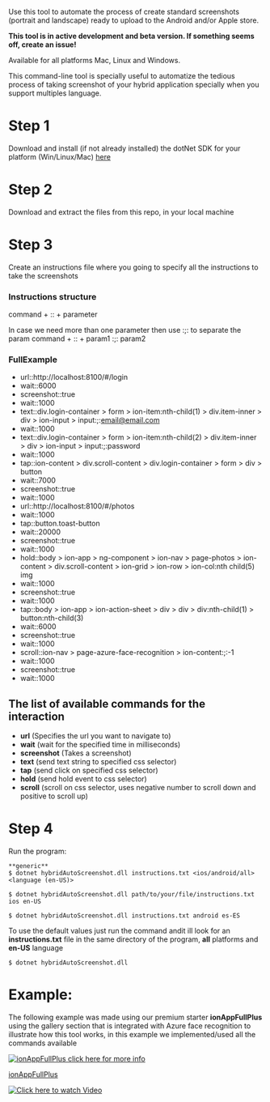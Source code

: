 Use this tool to automate the process of create standard screenshots (portrait and landscape) ready to upload to the Android and/or Apple store.

**This tool is in active development and beta version. If something seems off, create an issue!**

Available for all platforms Mac, Linux and Windows.

This command-line tool is specially useful to automatize the tedious process of taking screenshot of your hybrid application specially when you support multiples language.

# Step 1
Download and install (if not already installed) the dotNet SDK for your platform (Win/Linux/Mac) [here](https://dotnet.microsoft.com/learn/dotnet/hello-world-tutorial)

# Step 2 
Download and extract the files from this repo, in your local machine

# Step 3
Create an instructions file where you going to specify all the instructions to take the screenshots

### Instructions structure
command + :: + parameter

In case we need more than one parameter then use :;: to separate the param 
command + :: + param1 :;: param2

### FullExample

- url::http://localhost:8100/#/login
- wait::6000
- screenshot::true
- wait::1000
- text::div.login-container > form > ion-item:nth-child(1) > div.item-inner > div > ion-input > input:;:email@email.com
- wait::1000
- text::div.login-container > form > ion-item:nth-child(2) > div.item-inner > div > ion-input > input:;:password
- wait::1000
- tap::ion-content > div.scroll-content > div.login-container > form > div > button
- wait::7000
- screenshot::true
- wait::1000
- url::http://localhost:8100/#/photos
- wait::1000
- tap::button.toast-button
- wait::20000
- screenshot::true
- wait::1000
- hold::body > ion-app > ng-component > ion-nav > page-photos > ion-content > div.scroll-content > ion-grid > ion-row > ion-col:nth child(5) img
- wait::1000
- screenshot::true
- wait::1000
- tap::body > ion-app > ion-action-sheet > div > div > div:nth-child(1) > button:nth-child(3)
- wait::6000
- screenshot::true
- wait::1000
- scroll::ion-nav > page-azure-face-recognition > ion-content:;:-1
- wait::1000
- screenshot::true
- wait::1000


## The list of available commands for the interaction 
+ **url** (Specifies the url you want to navigate to)
+ **wait** (wait for the specified time in milliseconds)
+ **screenshot** (Takes a screenshot)
+ **text** (send text string to specified css selector)
+ **tap** (send click on specified css selector)
+ **hold** (send hold event to css selector)
+ **scroll** (scroll on css selector, uses negative number to scroll down and positive to scroll up)

# Step 4
Run the program:

```
**generic**
$ dotnet hybridAutoScreenshot.dll instructions.txt <ios/android/all> <language (en-US)>
```

```
$ dotnet hybridAutoScreenshot.dll path/to/your/file/instructions.txt ios en-US
```

```
$ dotnet hybridAutoScreenshot.dll instructions.txt android es-ES
```

To use the default values just run the command andit ill look for an **instructions.txt** file in the same directory of the program, **all** platforms and **en-US** language 

```
$ dotnet hybridAutoScreenshot.dll
```
# Example:

The following example was made using our premium starter **ionAppFullPlus** using the gallery section that is integrated with Azure face recognition to illustrate how this tool works, in this example we implemented/used all the commands available 

[![ionAppFullPlus click here for more info](https://s3.amazonaws.com/ionic-marketplace/ionappfullplus/icon.png "Logo ionAppFullPlus")](https://market.ionicframework.com/starters/ionappfullplus)

[ionAppFullPlus](https://market.ionicframework.com/starters/ionappfullplus)

[![Click here to watch Video](https://img.youtube.com/vi/Jdntr6OHjDU/0.jpg)](https://www.youtube.com/watch?v=Jdntr6OHjDU)


